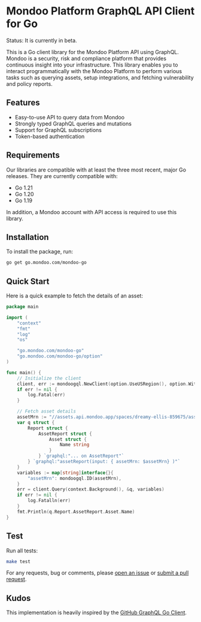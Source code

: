 # Mondoo Platform GraphQL API Client for Go

Status: It is currently in beta.

This is a Go client library for the Mondoo Platform API using GraphQL. Mondoo is a security, risk and compliance
platform that provides continuous insight into your infrastructure. This library enables you to interact
programmatically with the Mondoo Platform to perform various tasks such as querying assets, setup integrations, and
fetching vulnerability and policy reports.

## Features

- Easy-to-use API to query data from Mondoo
- Strongly typed GraphQL queries and mutations
- Support for GraphQL subscriptions
- Token-based authentication

## Requirements

Our libraries are compatible with at least the three most recent, major Go
releases. They are currently compatible with:

- Go 1.21
- Go 1.20
- Go 1.19

In addition, a Mondoo account with API access is required to use this library.

## Installation

To install the package, run:

```bash
go get go.mondoo.com/mondoo-go
```

## Quick Start

Here is a quick example to fetch the details of an asset:

```go
package main

import (
	"context"
	"fmt"
	"log"
	"os"

	"go.mondoo.com/mondoo-go"
	"go.mondoo.com/mondoo-go/option"
)

func main() {
	// Initialize the client
	client, err := mondoogql.NewClient(option.UseUSRegion(), option.WithAPIToken(os.Getenv("MONDOO_API_TOKEN")))
	if err != nil {
		log.Fatal(err)
	}

	// Fetch asset details
	assetMrn := "//assets.api.mondoo.app/spaces/dreamy-ellis-859675/assets/2TwUNCJcoPG5vHfUJaMf2gRgIaY"
	var q struct {
		Report struct {
			AssetReport struct {
				Asset struct {
					Name string
				}
			} `graphql:"... on AssetReport"`
		} `graphql:"assetReport(input: { assetMrn: $assetMrn} )"`
	}
	variables := map[string]interface{}{
		"assetMrn": mondoogql.ID(assetMrn),
	}
	err = client.Query(context.Background(), &q, variables)
	if err != nil {
		log.Fatalln(err)
	}
	fmt.Println(q.Report.AssetReport.Asset.Name)
}
```

## Test

Run all tests:

```bash
make test
```

For any requests, bug or comments, please [open an issue][issues] or [submit a
pull request][pulls].

## Kudos

This implementation is heavily inspired by the [GitHub GraphQL Go Client](https://github.com/shurcooL/githubv4).

[issues]: https://github.com/mondoohq/mondoo-go/issues/new

[pulls]: https://github.com/mondoohq/mondoo-go/pulls